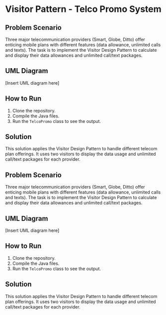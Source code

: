 # Visitor Pattern - Telco Promo System

## Problem Scenario

Three major telecommunication providers (Smart, Globe, Ditto) offer enticing mobile plans with different features (data allowance, unlimited calls and texts). The task is to implement the Visitor Design Pattern to calculate and display their data allowances and unlimited call/text packages.

## UML Diagram

[Insert UML diagram here]

## How to Run

1. Clone the repository.
2. Compile the Java files.
3. Run the `TelcoPromo` class to see the output.

## Solution

This solution applies the Visitor Design Pattern to handle different telecom plan offerings. It uses two visitors to display the data usage and unlimited call/text packages for each provider.


## Problem Scenario

Three major telecommunication providers (Smart, Globe, Ditto) offer enticing mobile plans with different features (data allowance, unlimited calls and texts). The task is to implement the Visitor Design Pattern to calculate and display their data allowances and unlimited call/text packages.

## UML Diagram

[Insert UML diagram here]

## How to Run

1. Clone the repository.
2. Compile the Java files.
3. Run the `TelcoPromo` class to see the output.

## Solution

This solution applies the Visitor Design Pattern to handle different telecom plan offerings. It uses two visitors to display the data usage and unlimited call/text packages for each provider.
